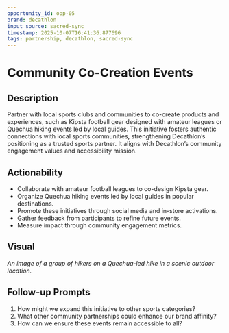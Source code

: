 ```yaml
---
opportunity_id: opp-05
brand: decathlon
input_source: sacred-sync
timestamp: 2025-10-07T16:41:36.877696
tags: partnership, decathlon, sacred-sync
---
```


# Community Co-Creation Events

## Description

Partner with local sports clubs and communities to co-create products and experiences, such as Kipsta football gear designed with amateur leagues or Quechua hiking events led by local guides. This initiative fosters authentic connections with local sports communities, strengthening Decathlon’s positioning as a trusted sports partner. It aligns with Decathlon’s community engagement values and accessibility mission.

## Actionability

- Collaborate with amateur football leagues to co-design Kipsta gear.
- Organize Quechua hiking events led by local guides in popular destinations.
- Promote these initiatives through social media and in-store activations.
- Gather feedback from participants to refine future events.
- Measure impact through community engagement metrics.

## Visual

*An image of a group of hikers on a Quechua-led hike in a scenic outdoor location.*

## Follow-up Prompts

1. How might we expand this initiative to other sports categories?
2. What other community partnerships could enhance our brand affinity?
3. How can we ensure these events remain accessible to all?
